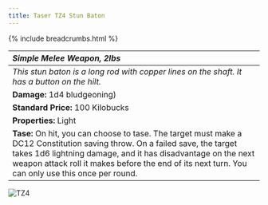 ```yaml
---
title: Taser TZ4 Stun Baton
---
```


{% include breadcrumbs.html %}

| _Simple Melee Weapon, 2lbs_ | 
|:-------------|
| _This stun baton is a long rod with copper lines on the shaft. It has a button on the hilt._ | 
| **Damage:** 1d4 bludgeoning) |
| **Standard Price:** 100 Kilobucks |
| **Properties:** Light |
| **Tase:** On hit, you can choose to tase. The target must make a DC12 Constitution saving throw. On a failed save, the target takes 1d6 lightning damage, and it has disadvantage on the next weapon attack roll it makes before the end of its next turn. You can only use this once per round. |

![TZ4](/{{site.baseurl}}/images/TZ4.jpg)